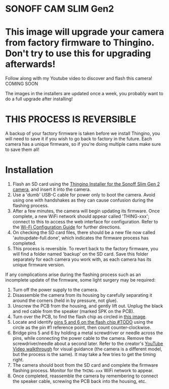 # SONOFF CAM SLIM Gen2

# This image will upgrade your camera from factory firmware to Thingino. Don't try to use this for upgrading afterwards!

Follow along with my Youtube video to discover and flash this camera! COMING SOON

The images in the installers are updated once a week, you probably want to do a full upgrade after installing!

# THIS PROCESS IS REVERSIBLE

A backup of your factory firmware is taken before we install Thingino, you will need to save it if you wish to go back to factory
in the future. Each camera has a unique firmware, so if you're doing multiple cams make sure to save them all!


# Installation 
1. Flash an SD card using the [Thingino Installer for the Sonoff Slim Gen 2 camera](https://github.com/wltechblog/thingino-installers/tree/main/sonoff-slim-gen-2), and insert it into the camera.
2. Use a 'dumb' USB-C cable for power only to boot the camera. Avoid using one with handshakes as they can cause confusion during the flashing process.
3. After a few minutes, the camera will begin updating its firmware. Once complete, a new WiFi network should appear called 'THING-xxx'; connect to this to access the web interface for configuration.  Refer to the [Wi-Fi Configuration Guide](https://github.com/themactep/thingino-firmware/wiki/Configuration:-Wi%E2%80%90Fi-Access#captive-portal) for further directions.
4. On checking the SD card files, there should be a new file now called 'autoupdate-full.done', which indicates the firmware process has completed.
5. This process is reversible.  To revert back to the factory firmware, you will find a folder named 'backup' on the SD card.  Save this folder separately for each camera you work with, as each camera has its unique firmware version.

If any complications arise during the flashing process such as an incomplete update of the firmware, some light surgery may be required:
1. Turn off the power supply to the camera.
2. Disassemble the camera from its housing by carefully separating it around the corners (held in by pressure, not glue).
3. Unscrew the PCB from the housing, and gently lift out.  Unplug the black and red cable from the speaker (marked SPK on the PCB).
4. Turn over the PCB, to find the flash chip as circled in [this image](https://github.com/wltechblog/thingino-installers/blob/6f7a453b869ec47d360379fff3f112bb8258004c/sonoff-slim-gen-2/PCB%20-%20Flash%20Chip.jpeg).
5. Locate and identify [pins 5 and 6 on the flash chip #TODO]() using the circle as the pin #1 reference point, then count counter-clockwise.
6. Bridge pins 5 and 6 by holding a metal screwdriver or needle across the pins, while connecting the power cable to the camera.  Remove the screwdriver/needle about a second later.  Refer to the creator's [YouTube Video walkthrough](https://www.youtube.com/watch?v=wfeA8wOEe34&t=480s) for visual guidance (the camera is a different model, but the process is the same).  It may take a few tries to get the timing right.
7. The camera should boot from the SD card and complete the firmware flashing process. Monitor for the `THING-xxx` WiFi network to appear.
8. Once completed, reassemble the camera by remembering to connect the speaker cable, screwing the PCB back into the housing, etc.

